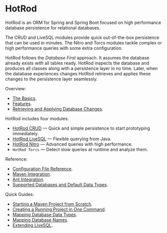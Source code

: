 # HotRod

HotRod is an ORM for Spring and Spring Boot focused on high performance database persistence for relational databases.

The CRUD and LiveSQL modules provide quick out-of-the-box persistence that can be used in minutes. The Nitro and Torcs modules tackle complex or high performance queries with some extra configuration.

HotRod follows the *Database First* approach. It assumes the database already exists with all tables ready. HotRod inspects the database
and produces all classes along with a persistence layer in no time. Later, when the database experiences changes HotRod
retrieves and applies these changes to the persistence layer seamlessly.

Overview:
- [The Basics]().
- [Features](features.md).
- [Retrieving and Applying Database Changes]().

HotRod includes four modules:
- [HotRod CRUD](crud/crud.md) &mdash; Quick and simple persistence to start prototyping immediately.
- [HotRod LiveSQL](livesql/livesql.md) &mdash; Flexible querying from Java.
- [HotRod Nitro](nitro/nitro.md) &mdash; Advanced queries with high performance.
- `HotRod Torcs` &mdash; Detect slow queries at runtime and analyze them.

Reference:
- [Configuration File Reference](config/configuration-file-structure.md).
- [Maven Integration](maven/maven.md).
- [Ant Integration](ant/ant.md).
- [Supported Databases and Default Data Types](config/supported-databases.md).

Quick Guides:
- [Starting a Maven Project from Scratch](guides/starting-a-maven-project-from-scratch.md).
- [Creating a Running Project in One Command](maven/maven-arquetype.md).
- [Mapping Database Data Types](config/type-solver.md).
- [Mapping Database Names](config/name-solver.md).
- [Extending LiveSQL](livesql/custom-database-functions.md).

